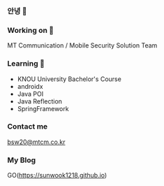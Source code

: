 ### 안녕 👋

### Working on 💼
MT Communication / Mobile Security Solution Team

### Learning 🌱
- KNOU University Bachelor's Course
- androidx
- Java POI
- Java Reflection
- SpringFramework

### Contact me
bsw20@mtcm.co.kr

### My Blog
GO(https://sunwook1218.github.io)
